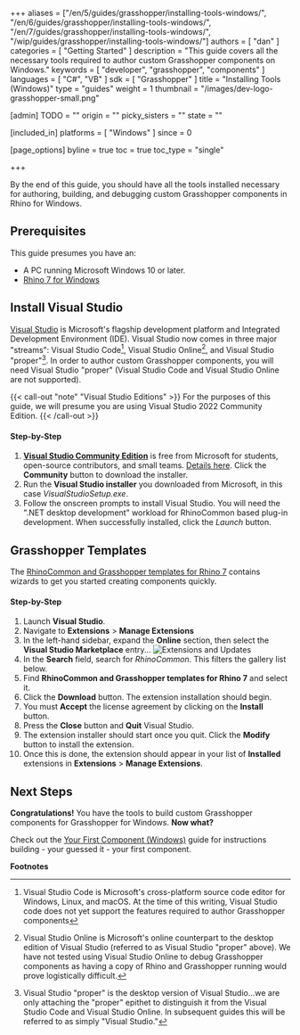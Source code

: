 +++
aliases = ["/en/5/guides/grasshopper/installing-tools-windows/", "/en/6/guides/grasshopper/installing-tools-windows/", "/en/7/guides/grasshopper/installing-tools-windows/", "/wip/guides/grasshopper/installing-tools-windows/"]
authors = [ "dan" ]
categories = [ "Getting Started" ]
description = "This guide covers all the necessary tools required to author custom Grasshopper components on Windows."
keywords = [ "developer", "grasshopper", "components" ]
languages = [ "C#", "VB" ]
sdk = [ "Grasshopper" ]
title = "Installing Tools (Windows)"
type = "guides"
weight = 1
thumbnail = "/images/dev-logo-grasshopper-small.png"

[admin]
TODO = ""
origin = ""
picky_sisters = ""
state = ""

[included_in]
platforms = [ "Windows" ]
since = 0

[page_options]
byline = true
toc = true
toc_type = "single"

+++


By the end of this guide, you should have all the tools installed necessary for authoring, building, and debugging custom Grasshopper components in Rhino for Windows.

## Prerequisites

This guide presumes you have an:

- A PC running Microsoft Windows 10 or later.
- [Rhino 7 for Windows](https://www.rhino3d.com/download)

## Install Visual Studio

[Visual Studio](https://www.visualstudio.com/en-us/visual-studio-homepage-vs.aspx) is Microsoft's flagship development platform and Integrated Development Environment (IDE).  Visual Studio now comes in three major "streams": Visual Studio Code[^1], Visual Studio Online[^2], and Visual Studio "proper"[^3].  In order to author custom Grasshopper components, you will need Visual Studio "proper" (Visual Studio Code and Visual Studio Online are not supported).

{{< call-out "note" "Visual Studio Editions" >}}
For the purposes of this guide, we will presume you are using Visual Studio 2022 Community Edition.
{{< /call-out >}}

#### Step-by-Step

1. **[Visual Studio Community Edition](https://visualstudio.microsoft.com/vs/)** is free from Microsoft for students, open-source contributors, and small teams. [Details here](https://www.visualstudio.com/en-us/support/legal/mt171547).  Click the **Community** button to download the installer.
1. Run the **Visual Studio installer** you downloaded from Microsoft, in this case *VisualStudioSetup.exe*.
1. Follow the onscreen prompts to install Visual Studio.  You will need the ".NET desktop development" workload for RhinoCommon based plug-in development. When successfully installed, click the *Launch* button.

## Grasshopper Templates

The [RhinoCommon and Grasshopper templates for Rhino 7](https://marketplace.visualstudio.com/items?itemName=McNeel.Rhino7Templates2022) contains wizards to get you started creating components quickly.

#### Step-by-Step

1. Launch **Visual Studio**.
1. Navigate to **Extensions** > **Manage Extensions**
1. In the left-hand sidebar, expand the **Online** section, then select the **Visual Studio Marketplace** entry...
![Extensions and Updates](/images/installing-tools-windows-grasshopper-01.png)
1. In the **Search** field, search for *RhinoCommon*.  This filters the gallery list below.
1. Find **RhinoCommon and Grasshopper templates for Rhino 7** and select it.
1. Click the **Download** button.  The extension installation should begin.
1. You must **Accept** the license agreement by clicking on the **Install** button.
1. Press the **Close** button and **Quit** Visual Studio.
1. The extension installer should start once you quit. Click the **Modify** button to install the extension.
1. Once this is done, the extension should appear in your list of **Installed** extensions in **Extensions** > **Manage Extensions**.

## Next Steps

**Congratulations!**  You have the tools to build custom Grasshopper components for Grasshopper for Windows.  **Now what?**

Check out the [Your First Component (Windows)](/guides/grasshopper/your-first-component-windows) guide for instructions building - your guessed it - your first component.

**Footnotes**

[^1]: Visual Studio Code is Microsoft's cross-platform source code editor for Windows, Linux, and macOS.  At the time of this writing, Visual Studio code does not yet support the features required to author Grasshopper components

[^2]: Visual Studio Online is Microsoft's online counterpart to the desktop edition of Visual Studio (referred to as Visual Studio "proper" above).  We have not tested using Visual Studio Online to debug Grasshopper components as having a copy of Rhino and Grasshopper running would prove logistically difficult.

[^3]: Visual Studio "proper" is the desktop version of Visual Studio...we are only attaching the "proper" epithet to distinguish it from the Visual Studio Code and Visual Studio Online.  In subsequent guides this will be referred to as simply "Visual Studio."
